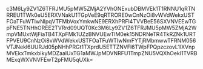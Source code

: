 c3M6Ly9ZV1Z6TFRJMU5pMW5ZMjA2YVhONExubDBMVEk1T1RNNU1qRTNRREU1TWk0eU5ERXVNakU1TGpVeE9qRTRORE0wCnNzOi8vWVdWekxUSTFOaTFuWTIwNlpqVTFMbVoxYmkwNE9ERXhPRFl4TVVBeE56SXVNVEEwTGpFNE5TNHhOREE2TVRrd09UQT0Kc3M6Ly9ZV1Z6TFRJMU5pMW5ZMjA2WmpVMUxtWjFiaTB4TXpFMk1UZzBNVUEwTlM0ek15NDRNeTR4TkRZNk1URTFPVEU9CnNzOi8vWVdWekxUSTFOaTFuWTIwNmFYTjRMbmwwTFRNM056VTJNekl6UURJd05pNHhPRGt1TXprdU5ETTZNVFl6TWpFPQpzczovL1lXVnpMVEkxTmkxblkyMDZaalUxTG1aMWJpMDVNRFU1TmpZNU5VQXhOekl1TVRBMExqWXVNVFEwT2pFMU5qUXk=